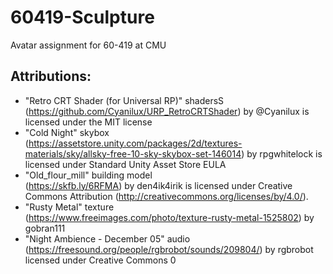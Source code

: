 # 60419-Sculpture
Avatar assignment for 60-419 at CMU

## Attributions:
- "Retro CRT Shader (for Universal RP)" shadersS <br> 
	(https://github.com/Cyanilux/URP_RetroCRTShader) by @Cyanilux is licensed under the MIT license
- "Cold Night" skybox <br> 
	(https://assetstore.unity.com/packages/2d/textures-materials/sky/allsky-free-10-sky-skybox-set-146014) by rpgwhitelock is licensed under Standard Unity Asset Store EULA
- "Old_flour_mill" building model <br>
	(https://skfb.ly/6RFMA) by den4ik4irik is licensed under Creative Commons Attribution (http://creativecommons.org/licenses/by/4.0/).
- "Rusty Metal" texture <br>
	(https://www.freeimages.com/photo/texture-rusty-metal-1525802) by gobran111
- "Night Ambience - December 05" audio <br>
	(https://freesound.org/people/rgbrobot/sounds/209804/) by rgbrobot licensed under Creative Commons 0
